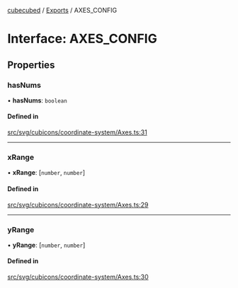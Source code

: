 [cubecubed](/reference/README.md) / [Exports](/reference/modules.md) / AXES\_CONFIG

# Interface: AXES\_CONFIG

## Properties

### hasNums

• **hasNums**: `boolean`

#### Defined in

[src/svg/cubicons/coordinate-system/Axes.ts:31](https://github.com/imaphatduc/cubecubed/blob/f64863c/src/svg/cubicons/coordinate-system/Axes.ts#L31)

___

### xRange

• **xRange**: [`number`, `number`]

#### Defined in

[src/svg/cubicons/coordinate-system/Axes.ts:29](https://github.com/imaphatduc/cubecubed/blob/f64863c/src/svg/cubicons/coordinate-system/Axes.ts#L29)

___

### yRange

• **yRange**: [`number`, `number`]

#### Defined in

[src/svg/cubicons/coordinate-system/Axes.ts:30](https://github.com/imaphatduc/cubecubed/blob/f64863c/src/svg/cubicons/coordinate-system/Axes.ts#L30)
